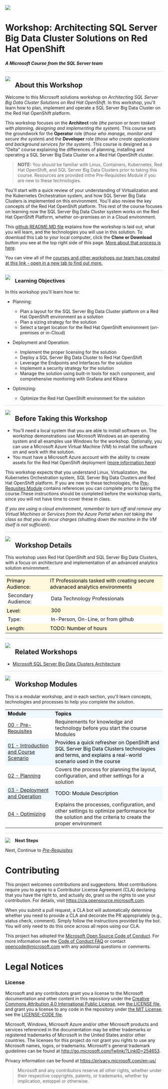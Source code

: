 ![](graphics/microsoftlogo.png)

# Workshop: Architecting SQL Server Big Data Cluster Solutions on Red Hat OpenShift

#### <i>A Microsoft Course from the SQL Server team</i>

<p style="border-bottom: 1px solid lightgrey;"></p>

<img style="float: left; margin: 0px 15px 15px 0px;" src="https://raw.githubusercontent.com/microsoft/sqlworkshops/master/graphics/textbubble.png"> <h2>About this Workshop</h2>

Welcome to this Microsoft solutions workshop on *Architecting SQL Server Big Data Cluster Solutions on Red Hat OpenShift*. In this workshop, you'll learn how to plan, implement and operate a SQL Server Big Data Cluster on the Red Hat OpenShift platform. 

This workshop focuses on the **Architect** role (*the person or team tasked with planning, designing and implementing the system*). This course sets the groundwork for the **Operator** role (*those who manage, monitor and secure the system*) and the **Developer** role (*those who create applications and background services for the system*). This course is designed as a "Delta" course explaining the differences of planning, installing and operating a SQL Server Big Data Cluster on a Red Hat OpenShift cluster. 

> **NOTE:** You should be familiar with Linux, Containers, Kubernetes, Red Hat OpenShift, and SQL Server Big Data Clusters prior to taking this course. Resources are provided inthe Pre-Requisites Module if you are new to these technologies. 

You'll start with a quick review of your understanding of Virtualization and the Kubernetes Orchestration system, and how SQL Server Big Data Clusters is implemented on this environment. You'll also review the key concepts of the Red Hat OpenShift platform. This rest of the course focuses on learning now the SQL Server Big Data Cluster system works on the Red Hat OpenShift Platform, whether on-premises on in a Cloud environment.

This [github README.MD file](https://lab.github.com/githubtraining/introduction-to-github) explains how the workshop is laid out, what you will learn, and the technologies you will use in this solution. To download this Lab to your local computer, click the **Clone or Download** button you see at the top right side of this page. [More about that process is here](https://help.github.com/en/github/creating-cloning-and-archiving-repositories/cloning-a-repository). 

You can view all of the [courses and other workshops our team has created at this link - open in a new tab to find out more.](https://microsoft.github.io/sqlworkshops/)

<p style="border-bottom: 1px solid lightgrey;"></p>

<img style="float: left; margin: 0px 15px 15px 0px;" src="https://raw.githubusercontent.com/microsoft/sqlworkshops/master/graphics/checkmark.png"> <h3>Learning Objectives</h3>

In this workshop you'll learn how to:
<br>

- Planning: 
  - Plan a layout for the SQL Server Big Data Cluster platform on a Red Hat OpenShift environment as a solution
  - Plan a sizing strategy for the solution
  - Select a target location for the Red Hat OpenShift environment (on-premises or in-Cloud)

- Deployment  and Operation:
  - Implement the proper licensing for the solution
  - Deploy a SQL Server Big Data Cluster to Red Hat OpenShift
  - Leverage the Endpoints and Interfaces for the solution
  - Implement a security strategy for the solution
  - Manage the solution using built-in tools for each component, and comprehensive monitoring with Grafana and Kibana

- Optimizing: 
  - Optimize the Red Hat OpenShift environment for the solution

<p style="border-bottom: 1px solid lightgrey;"></p>

<img style="float: left; margin: 0px 15px 15px 0px;" src="https://raw.githubusercontent.com/microsoft/sqlworkshops/master/graphics/owl.png"> <h2>Before Taking this Workshop</h2>

 - You'll need a local system that you are able to install software on. The workshop demonstrations use Microsoft Windows as an operating system and all examples use Windows for the workshop. Optionally, you can use a Microsoft Azure Virtual Machine (VM) to install the software on and work with the solution.
- You must have a Microsoft Azure account with the ability to create assets for the Red Hat OpenShift deployment ([more information here](https://azure.microsoft.com/en-us/services/openshift/))

This workshop expects that you understand Linux, Virtualization, the Kubernetes Orchestration system, SQL Server Big Data Clusters and Red Hat OpenShift platform. If you are new to these technologies, the [Pre-Requsites Module](https://github.com/microsoft/sqlworkshops-bdconopenshift/blob/main/bdconopenshift/00%20-%20Pre-Requisites.md) contains references you can complete prior to taking the course.These instructions should be completed before the workshop starts, since you will not have time to cover these in class. 

<i>If you are using a cloud environment, remember to turn off and remove any Virtual Machines or Services from the Azure Portal when not taking the class so that you do incur charges (shutting down the machine in the VM itself is not sufficient)</i>.

<p style="border-bottom: 1px solid lightgrey;"></p>

<img style="float: left; margin: 0px 15px 15px 0px;" src="https://raw.githubusercontent.com/microsoft/sqlworkshops/master/graphics/education1.png"> <h2>Workshop Details</h2>

This workshop uses Red Hat OpenShift and SQL Server Big Data Clusters, with a focus on architecture and implementation of an advanced analytics solution environment.

<table style="tr:nth-child(even) {background-color: #f2f2f2;}; text-align: left; display: table; border-collapse: collapse; border-spacing: 5px; border-color: gray;">

  <tr><td style="background-color: Cornsilk; color: black; padding: 5px 5px;">Primary Audience:</td><td style="background-color: Cornsilk; color: black; padding: 5px 5px;">IT Professionals tasked with creating secure advanaced analytics environments </td></tr>
  <tr><td>Secondary Audience:</td><td>Data  Technology Professionals</td></tr>
  <tr><td style="background-color: Cornsilk; color: black; padding: 5px 5px;">Level: </td><td style="background-color: Cornsilk; color: black; padding: 5px 5px0;">300</td></tr>
  <tr><td>Type:</td><td>In-Person, On-Line, or from github</td></tr>
  <tr><td style="background-color: Cornsilk; color: black; padding: 5px 5px;">Length: </td><td style="background-color: Cornsilk; color: black; padding: 5px 5px;">TODO: Number of hours</td></tr>

</table>

<p style="border-bottom: 1px solid lightgrey;"></p>

<img style="float: left; margin: 0px 15px 15px 0px;" src="https://raw.githubusercontent.com/microsoft/sqlworkshops/master/graphics/pinmap.png"> <h2>Related Workshops</h2>

 - [Microsoft SQL Server Big Data Clusters Architecture](https://github.com/Microsoft/sqlworkshops-bdc)

<p style="border-bottom: 1px solid lightgrey;"></p>

<img style="float: left; margin: 0px 15px 15px 0px;" src="https://raw.githubusercontent.com/microsoft/sqlworkshops/master/graphics/bookpencil.png"> <h2>Workshop Modules</h2>

This is a modular workshop, and in each section, you'll learn concepts, technologies and processes to help you complete the solution.

<table style="tr:nth-child(even) {background-color: #f2f2f2;}; text-align: left; display: table; border-collapse: collapse; border-spacing: 5px; border-color: gray;">

  <tr><td style="background-color: AliceBlue; color: black;"><b>Module</b></td><td style="background-color: AliceBlue; color: black;"><b>Topics</b></td></tr>

  <tr><td><a href="https://github.com/microsoft/sqlworkshops-bdconopenshift/blob/main/bdconopenshift/00%20-%20Pre-Requisites.md" target="_blank">00 - Pre-Requisites </a></td><td> Requirements for knowledge and technology before you start the course Modules</td></tr>
  
  <tr><td style="background-color: AliceBlue; color: black;"><a href="https://github.com/microsoft/sqlworkshops-bdconopenshift/blob/main/bdconopenshift/01%20-%20Introduction.md" target="_blank">01 - Introduction and Course Scenario </a> </td><td td style="background-color: AliceBlue; color: black;"> Provides a quick refresher on OpenShift and SQL Server Big Data Clusters technologies and terms, and explains a real-world scenario used in the course  </td></tr>
  
  <tr><td><a href="https://github.com/microsoft/sqlworkshops-bdconopenshift/blob/main/bdconopenshift/02%20-%20Planning.md" target="_blank">02 - Planning </a></td><td> Covers the process for planning the layout, configuration, and other settings for a solution</td></tr>
  
  <tr><td style="background-color: AliceBlue; color: black;"><a href="https://github.com/microsoft/sqlworkshops-bdconopenshift/blob/main/bdconopenshift/03%20-%20Deployment.md" target="_blank">03 - Deployment and Operation</a> </td><td td style="background-color: AliceBlue; color: black;"> TODO: Module Description</td></tr>  
  
  <tr><td><a href="https://github.com/microsoft/sqlworkshops-bdconopenshift/blob/main/bdconopenshift/04%20-%20Optimization.md" target="_blank">04 - Optimizing </a></td><td> Explains the processes, configuration, and other settings to optimize performance for the solution and the criteria to create the proper environment</td></tr>

</table>

<p style="border-bottom: 1px solid lightgrey;"></p>

<p><img style="float: left; margin: 0px 15px 15px 0px;" src="https://raw.githubusercontent.com/microsoft/sqlworkshops/master/graphics/geopin.png"><b>Next Steps</b></p>

Next, Continue to <a href="https://github.com/microsoft/sqlworkshops-bdconopenshift/blob/main/bdconopenshift/00%20-%20Pre-Requisites.md" target="_blank"><i> Pre-Requisites</i></a>

# Contributing

This project welcomes contributions and suggestions.  Most contributions require you to agree to a
Contributor License Agreement (CLA) declaring that you have the right to, and actually do, grant us
the rights to use your contribution. For details, visit https://cla.opensource.microsoft.com.

When you submit a pull request, a CLA bot will automatically determine whether you need to provide
a CLA and decorate the PR appropriately (e.g., status check, comment). Simply follow the instructions
provided by the bot. You will only need to do this once across all repos using our CLA.

This project has adopted the [Microsoft Open Source Code of Conduct](https://opensource.microsoft.com/codeofconduct/).
For more information see the [Code of Conduct FAQ](https://opensource.microsoft.com/codeofconduct/faq/) or
contact [opencode@microsoft.com](mailto:opencode@microsoft.com) with any additional questions or comments.

# Legal Notices

### License
Microsoft and any contributors grant you a license to the Microsoft documentation and other content in this repository under the [Creative Commons Attribution 4.0 International Public License](https://creativecommons.org/licenses/by/4.0/legalcode), see [the LICENSE file](https://github.com/MicrosoftDocs/mslearn-tailspin-spacegame-web/blob/master/LICENSE), and grant you a license to any code in the repository under [the MIT License](https://opensource.org/licenses/MIT), see the [LICENSE-CODE file](https://github.com/MicrosoftDocs/mslearn-tailspin-spacegame-web/blob/master/LICENSE-CODE).

Microsoft, Windows, Microsoft Azure and/or other Microsoft products and services referenced in the documentation
may be either trademarks or registered trademarks of Microsoft in the United States and/or other countries.
The licenses for this project do not grant you rights to use any Microsoft names, logos, or trademarks.
Microsoft's general trademark guidelines can be found at http://go.microsoft.com/fwlink/?LinkID=254653.

Privacy information can be found at https://privacy.microsoft.com/en-us/

> Microsoft and any contributors reserve all other rights, whether under their respective copyrights, patents,
or trademarks, whether by implication, estoppel or otherwise.